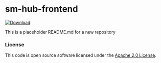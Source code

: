 
# sm-hub-frontend

 [ ![Download](https://api.bintray.com/packages/hmrc/releases/sm-hub-frontend/images/download.svg) ](https://bintray.com/hmrc/releases/sm-hub-frontend/_latestVersion)

This is a placeholder README.md for a new repository

### License

This code is open source software licensed under the [Apache 2.0 License]("http://www.apache.org/licenses/LICENSE-2.0.html").
